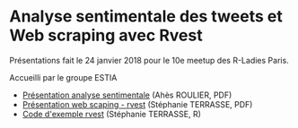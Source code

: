 # Analyse sentimentale des tweets et Web scraping avec Rvest

Présentations fait le 24 janvier 2018 pour le 10e meetup des R-Ladies Paris. 

Accueilli par le groupe ESTIA 

* [Présentation analyse sentimentale](twitteR_analyse_sentiments.pdf) (Ahès ROULIER, PDF)
* [Présentation web scaping - rvest](rvest_introduction_web_scraping.pdf) (Stéphanie TERRASSE, PDF)
* [Code d'exemple rvest](rvest_exemple_figaro.R) (Stéphanie TERRASSE, R)
